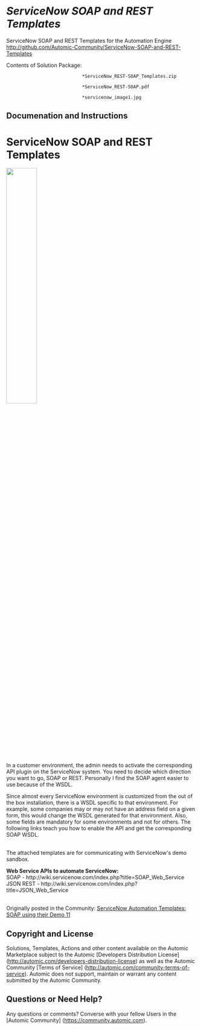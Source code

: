 *ServiceNow SOAP and REST Templates*
=============


ServiceNow SOAP and REST Templates for the Automation Engine
http://github.com/Automic-Community/ServiceNow-SOAP-and-REST-Templates

<!-- List of attached files -->
Contents of Solution Package:

						
								*ServiceNow_REST-SOAP_Templates.zip
								
								*ServiceNow_REST-SOAP.pdf
								
								*servicenow_image1.jpg
								
						


Documenation and Instructions
---

<h1>ServiceNow SOAP and REST Templates</h1>
<p><img style="width: 40%;" src="https://df3151666517a355c194-7f96aba474d1a72d6fb3c0ef3f37c089.ssl.cf1.rackcdn.com/images/logos/ServiceNow_logo.png" alt="" /></p>
<p>In a customer environment, the admin needs to activate the corresponding API plugin on the ServiceNow system. You need to decide which direction you want to go, SOAP or REST. Personally I find the SOAP agent easier to use because of the WSDL.</p>
<p>Since almost every ServiceNow environment is customized from the out of the box installation, there is a WSDL specific to that environment. For example, some companies may or may not have an address field on a given form, this would change the WSDL generated for that environment. Also, some fields are mandatory for some environments and not for others. The following links teach you how to enable the API and get the corresponding SOAP WSDL.<br /><br /></p>
<p>The attached templates are for communicating with ServiceNow's demo sandbox.</p>
<p><strong>Web Service APIs to automate ServiceNow:</strong><br />SOAP - http://wiki.servicenow.com/index.php?title=SOAP_Web_Service<br />JSON REST - http://wiki.servicenow.com/index.php?title=JSON_Web_Service<br /><br /></p>
<p>Originally posted in the Community: <a href="https://community.automic.com/discussion/499/servicenow-automation-templates-soap-using-their-demo-11">ServiceNow Automation Templates: SOAP using their Demo 11</a></p>

Copyright and License
---

Solutions, Templates, Actions and other content available on the Automic Marketplace subject to the Automic [Developers Distribution License] (http://automic.com/developers-distribution-license) as well as the Automic Community [Terms of Service] (http://automic.com/community-terms-of-service).
Automic does not support, maintain or warrant any content submitted by the Automic Community.



Questions or Need Help? 
---
Any questions or comments? Converse with your fellow Users in the [Automic Community] (https://community.automic.com).